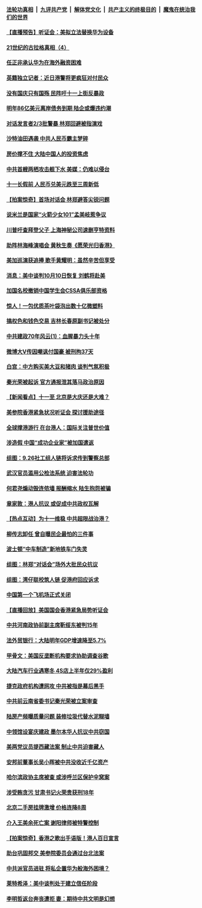 ####  [法轮功真相](../../../../basic/blob/master/README.md?t=09271352) &nbsp;|&nbsp; [九评共产党](../../../../9ping.md/blob/master/README.md?t=09271352) &nbsp;|&nbsp; [解体党文化](../../../../jtdwh.md/blob/master/README.md?t=09271352)  &nbsp;|&nbsp; [共产主义的终极目的](../../../../gczydzjmd.md/blob/master/README.md?t=09271352) &nbsp;|&nbsp; [魔鬼在统治我们的世界](../../../../mgztzwmdsj.md/blob/master/README.md?t=09271352) 

#### [【直播预告】听证会：美拟立法替换华为设备](../pages/nsc413/n11549193.md?t=09271352) 

#### [21世纪的古拉格真相（4）](../pages/nsc413/n11546060.md?t=09271352) 


#### [任正非承认华为在海外融资困难](../pages/nsc413/n11550259.md?t=09271352) 

#### [英籍独立记者：近日港警将更疯狂对付民众](../pages/nsc413/n11550197.md?t=09271352) 

#### [没有国庆只有国殇 民阵吁十一上街反暴政](../pages/nsc413/n11549314.md?t=09271352) 

#### [明年86亿美元离岸债务到期 陆企或爆违约潮](../pages/nsc413/n11549890.md?t=09271352) 

#### [对话发言者2/3批警暴 林郑回避被指演戏](../pages/nsc413/n11549804.md?t=09271352) 

#### [沙特油田遇袭 中共人民币霸主梦碎](../pages/nsc413/n11533453.md?t=09271352) 

#### [房价撑不住 大陆中国人的投资焦虑](../pages/nsc413/n11531149.md?t=09271352) 

#### [中共首艘两栖攻击舰下水 美媒：仍难以侵台](../pages/nsc413/n11550003.md?t=09271352) 

#### [十一长假前 人民币兑美元跌至三周新低](../pages/nsc413/n11549291.md?t=09271352) 

#### [【拍案惊奇】首场对话会 林郑避答尖锐问题](../pages/nsc413/n11549383.md?t=09271352) 

#### [说米兰是国家“火箭少女101”孟美岐惹争议](../pages/nsc413/n11549133.md?t=09271352) 

#### [川普吁查拜登父子 上海神秘公司速删亨特资料](../pages/nsc413/n11549060.md?t=09271352) 

#### [助阵林海峰演唱会 黄秋生奏《愿荣光归香港》](../pages/nsc413/n11541692.md?t=09271352) 

#### [美加巡演获追捧 歌手黄耀明：虽然辛苦但享受](../pages/nsc413/n11548969.md?t=09271352) 

#### [消息：美中谈判10月10日恢复 刘鹤将赴美](../pages/nsc413/n11549144.md?t=09271352) 

#### [加国名校撤销中国学生会CSSA俱乐部资格](../pages/nsc413/n11549097.md?t=09271352) 

#### [惊人！一包优质茶叶袋泡出数十亿微塑料](../pages/nsc413/n11549044.md?t=09271352) 

#### [搞权色和钱色交易 吉林长春原副书记被处分](../pages/nsc413/n11549033.md?t=09271352) 

#### [中共建政70年风云(1)：血腥暴力头十年](../pages/nsc413/n11548944.md?t=09271352) 

#### [微博大V传因嘲讽付国豪 被刑拘37天](../pages/nsc413/n11548966.md?t=09271352) 

#### [白宫：中方购买美大豆和猪肉 谈判气氛积极](../pages/nsc413/n11548713.md?t=09271352) 

#### [秦光荣被起诉 官方通报泄其落马政治原因](../pages/nsc413/n11548796.md?t=09271352) 

#### [【新闻看点】十一至 北京是大庆还是大难？](../pages/nsc413/n11548856.md?t=09271352) 

#### [美参院香港紧急状况听证会 探讨援助途径](../pages/nsc413/n11548978.md?t=09271352) 

#### [全球撑港游行 在台港人：国际关注普世价值](../pages/nsc413/n11548698.md?t=09271352) 

#### [涉造假 中国“成功企业家”被加国遣返](../pages/nsc413/n11548864.md?t=09271352) 

#### [组图：9.26社工组人链将诉求传到警察总部](../pages/nsc413/n11548801.md?t=09271352) 

#### [武汉官员滥用公检法系统 迫害法轮功](../pages/nsc413/n11548413.md?t=09271352) 

#### [何君尧煽动毁连侬墙 报酬缩水 陆生抱怨被骗](../pages/nsc413/n11548789.md?t=09271352) 

#### [章家敦：港人抗议 或促成中共政权瓦解](../pages/nsc413/n11548760.md?t=09271352) 

#### [【热点互动】为十一维稳 中共超限战治港？](../pages/nsc413/n11548605.md?t=09271352) 

#### [柳传志卸任 曾自曝民企最怕的三件事](../pages/nsc413/n11548552.md?t=09271352) 

#### [波士顿“中车制造”新地铁车门失灵](../pages/nsc413/n11548469.md?t=09271352) 

#### [组图：林郑“对话会”场外大批民众抗议](../pages/nsc413/n11548420.md?t=09271352) 

#### [组图：湾仔联校筑人链 促港府回应诉求](../pages/nsc413/n11548285.md?t=09271352) 

#### [中国第一个飞机场正式关闭](../pages/nsc413/n11548443.md?t=09271352) 

#### [【直播回放】美国国会香港紧急局势听证会](../pages/nsc413/n11548531.md?t=09271352) 


#### [中共河南政协前副主席靳绥东被判15年](../pages/nsc413/n11548112.md?t=09271352) 

#### [法外贸银行：大陆明年GDP增速降至5.7%](../pages/nsc413/n11548230.md?t=09271352) 

#### [甲骨文：美国反垄断机构要求协助调查谷歌](../pages/nsc413/n11548186.md?t=09271352) 

#### [大陆汽车行业遇寒冬 4S店上半年仅29%盈利](../pages/nsc413/n11547704.md?t=09271352) 

#### [捷克政府机构遭网攻 中共被指是幕后黑手](../pages/nsc413/n11548001.md?t=09271352) 

#### [中共前云南省委书记秦光荣被立案审查](../pages/nsc413/n11547731.md?t=09271352) 

#### [陆房产频曝质量问题 装修垃圾代替水泥糊墙](../pages/nsc413/n11547724.md?t=09271352) 

#### [中领馆设宴庆建政 墨尔本华人抗议中共窃国](../pages/nsc413/n11547356.md?t=09271352) 

#### [美两党议员提西藏法案 制止中共迫害藏人](../pages/nsc413/n11547534.md?t=09271352) 

#### [安邦前董事长吴小晖被中共没收近千亿资产](../pages/nsc413/n11547317.md?t=09271352) 

#### [哈尔滨政协主席被查 或涉呼兰区保护伞窝案](../pages/nsc413/n11547406.md?t=09271352) 

#### [涉受贿贪污 甘肃书记火荣贵获刑18年](../pages/nsc413/n11547396.md?t=09271352) 

#### [北京二手房挂牌激增 价格连降8周](../pages/nsc413/n11546951.md?t=09271352) 

#### [介入王美余死亡案 谢阳律师被特警控制](../pages/nsc413/n11547201.md?t=09271352) 

#### [【拍案惊奇】香港之歌出手语版！港人百日宣言](../pages/nsc413/n11547040.md?t=09271352) 

#### [助台巩固邦交 美参院委员会通过台北法案](../pages/nsc413/n11547193.md?t=09271352) 

#### [中共派官员进驻 将私企置华为般海外困境？](../pages/nsc413/n11546046.md?t=09271352) 

#### [莱特希泽：美中谈判处于建立信任阶段](../pages/nsc413/n11546941.md?t=09271352) 

#### [李明哲返台奔丧遭拒 妻：期待中共文明是幻想](../pages/nsc413/n11545888.md?t=09271352) 

